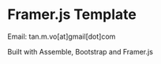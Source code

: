 # Framer.js Template

Email: tan.m.vo[at]gmail[dot]com

Built with Assemble, Bootstrap and Framer.js